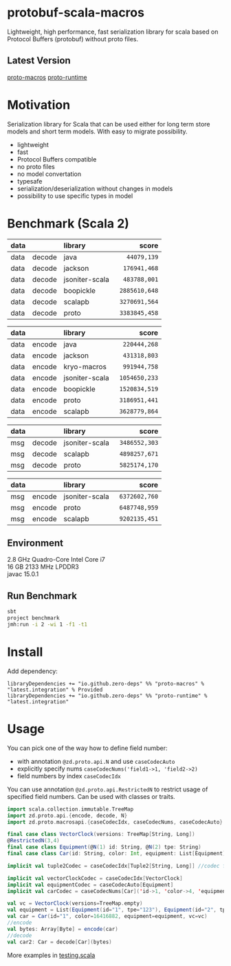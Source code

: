 # protobuf-scala-macros

Lightweight, high performance, fast serialization library for scala based on Protocol Buffers (protobuf) without proto files.

## Latest Version

[proto-macros](https://bintray.com/zero-deps/maven/proto-macros/_latestVersion)
[proto-runtime](https://bintray.com/zero-deps/maven/proto-runtime/_latestVersion)

# Motivation

Serialization library for Scala that can be used either for long term store models and short term models.
With easy to migrate possibility.

- lightweight
- fast
- Protocol Buffers compatible
- no proto files
- no model convertation
- typesafe
- serialization/deserialization without changes in models
- possibility to use specific types in model

# Benchmark (Scala 2)

data |        | library                | score
---- | ------ |:---------------------- | -------------:
data | decode | java                   | `   44079,139`
data | decode | jackson                | `  176941,468`
data | decode | jsoniter-scala         | `  483788,001`
data | decode | boopickle              | ` 2885610,648`
data | decode | scalapb                | ` 3270691,564`
data | decode | proto                  | ` 3383845,458`

data |        | library                | score
---- | ------ |:---------------------- | -------------:
data | encode | java                   | `  220444,268`
data | encode | jackson                | `  431318,803`
data | encode | kryo-macros            | `  991944,758`
data | encode | jsoniter-scala         | ` 1054650,233`
data | encode | boopickle              | ` 1520834,519`
data | encode | proto                  | ` 3186951,441`
data | encode | scalapb                | ` 3628779,864`

data |        | library                | score
---- | ------ |:---------------------- | -------------:
msg  | decode | jsoniter-scala         | ` 3486552,303`
msg  | decode | scalapb                | ` 4898257,671`
msg  | decode | proto                  | ` 5825174,170`

data |        | library                | score
---- | ------ |:---------------------- | -------------:
msg  | encode | jsoniter-scala         | ` 6372602,760`
msg  | encode | proto                  | ` 6487748,959`
msg  | encode | scalapb                | ` 9202135,451`

## Environment

2.8 GHz Quadro-Core Intel Core i7\
16 GB 2133 MHz LPDDR3\
javac 15.0.1

## Run Benchmark

```bash
sbt
project benchmark
jmh:run -i 2 -wi 1 -f1 -t1
```

# Install

Add dependency:
```
libraryDependencies += "io.github.zero-deps" %% "proto-macros" % "latest.integration" % Provided
libraryDependencies += "io.github.zero-deps" %% "proto-runtime" % "latest.integration"
```

# Usage

You can pick one of the way how to define field number:
- with annotation `@zd.proto.api.N` and use `caseCodecAuto`
- explicitly specify nums `caseCodecNums('field1->1, 'field2->2)`
- field numbers by index `caseCodecIdx`

You can use annotation `@zd.proto.api.RestrictedN` to restrict usage of specified field numbers. Can be used with classes or traits.

```scala
import scala.collection.immutable.TreeMap
import zd.proto.api.{encode, decode, N}
import zd.proto.macrosapi.{caseCodecIdx, caseCodecNums, caseCodecAuto}

final case class VectorClock(versions: TreeMap[String, Long])
@RestrictedN(3,4)
final case class Equipment(@N(1) id: String, @N(2) tpe: String)
final case class Car(id: String, color: Int, equipment: List[Equipment], vc: VectorClock)

implicit val tuple2Codec = caseCodecIdx[Tuple2[String, Long]] //codec for TreeMap[String, Long]

implicit val vectorClockCodec = caseCodecIdx[VectorClock]
implicit val equipmentCodec = caseCodecAuto[Equipment]
implicit val carCodec = caseCodecNums[Car]('id->1, 'color->4, 'equipment->2, 'vc->3)

val vc = VectorClock(versions=TreeMap.empty)
val equipment = List(Equipment(id="1", tpe="123"), Equipment(id="2", tpe="456"))
val car = Car(id="1", color=16416882, equipment=equipment, vc=vc)
//encode
val bytes: Array[Byte] = encode(car)
//decode
val car2: Car = decode[Car](bytes)
```

More examples in [testing.scala](src/test/scala/testing.scala)

